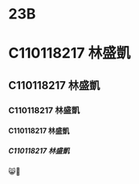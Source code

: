 # 23B
# C110118217 林盛凱
## C110118217 林盛凱
### C110118217 林盛凱
#### C110118217 林盛凱
##### C110118217 林盛凱
😸🔄
